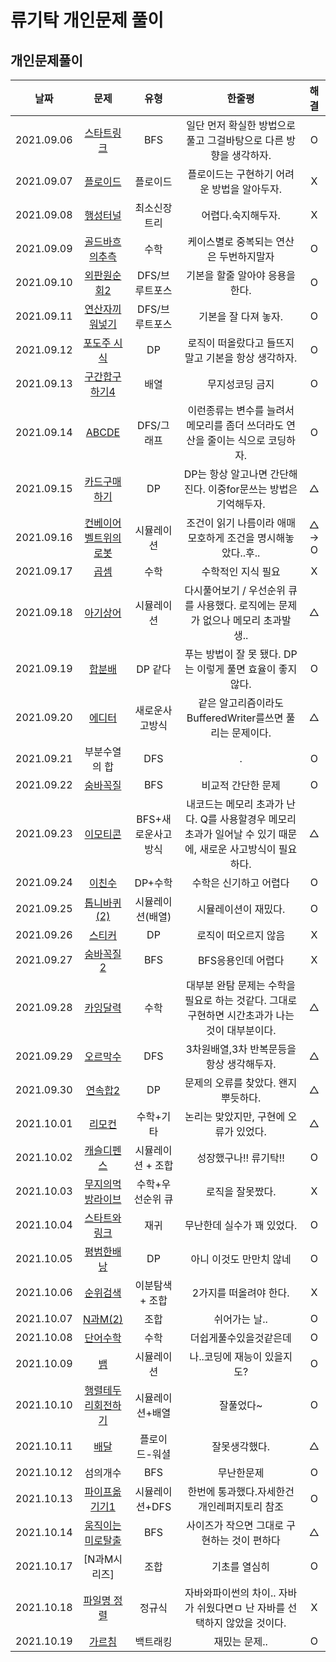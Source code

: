 # 류기탁 개인문제 풀이

## 개인문제풀이
|날짜|문제|유형|한줄평|해결|
|:--------:|:---------------------------------------------:|:----:|:----:|:--:|
|2021.09.06|[스타트링크](https://www.acmicpc.net/problem/5014)|BFS|일단 먼저 확실한 방법으로 풀고 그걸바탕으로 다른 방향을 생각하자.|O|
|2021.09.07|[플로이드](https://www.acmicpc.net/problem/11404)|플로이드| 플로이드는 구현하기 어려운 방법을 알아두자.|X|
|2021.09.08|[행성터널](https://www.acmicpc.net/submit/2887/33145340)|최소신장트리|어렵다.숙지해두자.|X|
|2021.09.09|[골드바흐의추측](https://www.acmicpc.net/problem/6588)|수학|케이스별로 중복되는 연산은 두번하지말자|O|
|2021.09.10|[외판원순회2](https://www.acmicpc.net/problem/10971)|DFS/브루트포스|기본을 할줄 알아야 응용을한다.|O|
|2021.09.11|[연산자끼워넣기](https://www.acmicpc.net/problem/14888)|DFS/브루트포스|기본을 잘 다져 놓자.|O|
|2021.09.12|[포도주 시식](https://www.acmicpc.net/problem/2156)|DP|로직이 떠올랐다고 들뜨지말고 기본을 항상 생각하자.|O|
|2021.09.13|[구간합구하기4](https://www.acmicpc.net/problem/11659)|배열|무지성코딩 금지|O|
|2021.09.14|[ABCDE](https://www.acmicpc.net/problem/13023)|DFS/그래프|이런종류는 변수를 늘려서 메모리를 좀더 쓰더라도 연산을 줄이는 식으로 코딩하자.|O|
|2021.09.15|[카드구매하기](https://www.acmicpc.net/problem/11052)|DP|DP는 항상 알고나면 간단해진다. 이중for문쓰는 방법은 기억해두자.|△|
|2021.09.16|[컨베이어벨트위의로봇](https://www.acmicpc.net/problem/20055)|시뮬레이션|조건이 읽기 나름이라 애매모호하게 조건을 명시해놓았다..후..|△ -> O |
|2021.09.17|[곱셈](https://www.acmicpc.net/problem/1629)|수학|수학적인 지식 필요|X|
|2021.09.18|[아기상어](https://www.acmicpc.net/problem/16236)|시뮬레이션|다시풀어보기 / 우선순위 큐를 사용했다. 로직에는 문제가 없으나 메모리 초과발생..|△|
|2021.09.19|[합분배](https://www.acmicpc.net/problem/2225)|DP 같다|푸는 방법이 잘 못 됐다. DP는 이렇게 풀면 효율이 좋지않다. |O|
|2021.09.20|[에디터](https://www.acmicpc.net/problem/1406)|새로운사고방식|같은 알고리즘이라도 BufferedWriter를쓰면 풀리는 문제이다.|△|
|2021.09.21|부분수열의 합|DFS|.|O|
|2021.09.22|[숨바꼭질](https://www.acmicpc.net/problem/1697)|BFS|비교적 간단한 문제|O|
|2021.09.23|[이모티콘](https://www.acmicpc.net/problem/14226)|BFS+새로운사고방식|내코드는 메모리 초과가 난다. Q를 사용할경우 메모리 초과가 일어날 수 있기 때문에, 새로운 사고방식이 필요하다. |△|
|2021.09.24|[이친수](https://www.acmicpc.net/problem/2193)|DP+수학|수학은 신기하고 어렵다|O|
|2021.09.25|[톱니바퀴(2)](https://www.acmicpc.net/problem/15662)|시뮬레이션(배열)|시뮬레이션이 재밌다.|O|
|2021.09.26|[스티커](https://www.acmicpc.net/problem/9465)|DP|로직이 떠오르지 않음|X|
|2021.09.27|[숨바꼭질2](https://www.acmicpc.net/problem/12851)|BFS|BFS응용인데 어렵다|X|
|2021.09.28|[카잉달력](https://www.acmicpc.net/problem/6064)|수학|대부분 완탐 문제는 수학을 필요로 하는 것같다. 그대로 구현하면 시간초과가 나는 것이 대부분이다.|△|
|2021.09.29|[오르막수](https://www.acmicpc.net/problem/11057)|DFS|3차원배열,3차 반복문등을 항상 생각해두자.|△|
|2021.09.30|[연속합2](https://www.acmicpc.net/problem/13398)|DP| 문제의 오류를 찾았다. 왠지 뿌듯하다.|△|
|2021.10.01|[리모컨](https://www.acmicpc.net/problem/1107)|수학+기타| 논리는 맞았지만, 구현에 오류가 있었다.|△|
|2021.10.02|[캐슬디펜스](https://www.acmicpc.net/problem/17135)|시뮬레이션 + 조합| 성장했구나!! 류기탁!! |O|
|2021.10.03|[무지의먹방라이브](https://programmers.co.kr/learn/courses/30/lessons/42891?language=java)|수학+우선순위 큐| 로직을 잘못짰다. |X|
|2021.10.04|[스타트와링크](https://www.acmicpc.net/problem/14889)|재귀| 무난한데 실수가 꽤 있었다. |O|
|2021.10.05|[평범한배낭](https://www.acmicpc.net/problem/12865)|DP| 아니 이것도 만만치 않네 |O|
|2021.10.06|[순위검색](https://programmers.co.kr/learn/courses/30/lessons/72412?language=java)|이분탐색 + 조합| 2가지를 떠올려야 한다.|X|
|2021.10.07|[N과M(2)](https://www.acmicpc.net/problem/15650)|조합| 쉬어가는 날..|O|
|2021.10.08|[단어수학](https://www.acmicpc.net/problem/1339)|수학|더쉽게풀수있을것같은데|O|
|2021.10.09|[뱀](https://www.acmicpc.net/problem/3190)|시뮬레이션|나..코딩에 재능이 있을지도?|O|
|2021.10.10|[행렬테두리회전하기](https://programmers.co.kr/learn/courses/30/lessons/77485?language=java)|시뮬레이션+배열|잘풀었다~|O|
|2021.10.11|[배달](https://programmers.co.kr/learn/courses/30/lessons/12978?language=java)|플로이드-워셜|잘못생각했다.|△|
|2021.10.12|섬의개수|BFS|무난한문제|O|
|2021.10.13|[파이프옮기기1](https://www.acmicpc.net/problem/17070)|시뮬레이션+DFS|한번에 통과했다.자세한건 개인레퍼지토리 참조|O|
|2021.10.14|[움직이는미로탈출](https://www.acmicpc.net/problem/16954)|BFS|사이즈가 작으면 그대로 구현하는 것이 편하다|△|
|2021.10.17|[N과M시리즈]|조합| 기초를 열심히 |O|
|2021.10.18|[파일명 정렬](https://programmers.co.kr/learn/courses/30/lessons/17686?language=python3)|정규식|자바와파이썬의 차이.. 자바가 쉬웠다면ㅁ 난 자바를 선택하지 않았을 것이다.|X|
|2021.10.19|[가르침](https://www.acmicpc.net/problem/1062)|백트래킹|재밌는 문제..|O|







